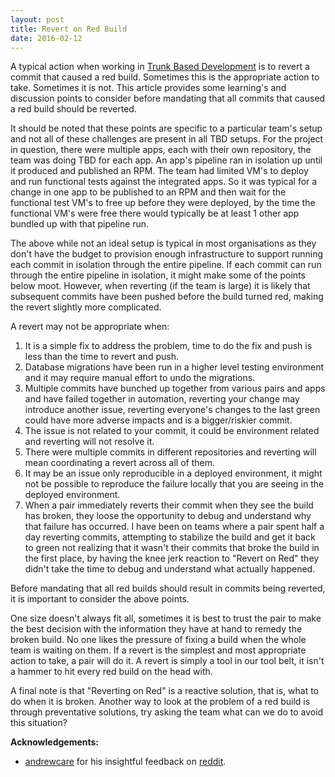 ```yaml
---
layout: post
title: Revert on Red Build
date: 2016-02-12
---
```


A typical action when working in [Trunk Based
Development](http://paulhammant.com/2013/04/05/what-is-trunk-based-development/)
is to revert a commit that caused a red build. Sometimes this is the appropriate
action to take.  Sometimes it is not. This article provides some learning's and
discussion points to consider before mandating that all commits that caused a
red build should be reverted.

<!--more-->

It should be noted that these points are specific to a particular team's setup
and not all of these challenges are present in all TBD setups. For the project
in question, there were multiple apps, each with their own repository, the team
was doing TBD for each app. An app's pipeline ran in isolation up until it
produced and published an RPM. The team had limited VM's to deploy and run
functional tests against the integrated apps. So it was typical for a
change in one app to be published to an RPM and then wait for the functional
test VM's to free up before they were deployed, by the time the functional VM's
were free there would typically be at least 1 other app bundled up with that
pipeline run.

The above while not an ideal setup is typical in most organisations as they
don't have the budget to provision enough infrastructure to support running
each commit in isolation through the entire pipeline. If each commit can run
through the entire pipeline in isolation, it might make some of the points
below moot. However, when reverting (if the team is large) it is likely that
subsequent commits have been pushed before the build turned red, making the
revert slightly more complicated.

A revert may not be appropriate when:

1. It is a simple fix to address the problem, time to do the fix and push is
   less than the time to revert and push.
1. Database migrations have been run in a higher level testing environment and
   it may require manual effort to undo the migrations.
1. Multiple commits have bunched up together from various pairs and apps and
   have failed together in automation, reverting your change may introduce
   another issue, reverting everyone's changes to the last green could have
   more adverse impacts and is a bigger/riskier commit.
1. The issue is not related to your commit, it could be environment related and
   reverting will not resolve it.
1. There were multiple commits in different repositories and reverting will
   mean coordinating a revert across all of them.
1. It may be an issue only reproducible in a deployed environment, it might not
   be possible to reproduce the failure locally that you are seeing in the
   deployed environment.
1. When a pair immediately reverts their commit when they see the build has
   broken, they loose the opportunity to debug and understand why that failure
   has occurred. I have been on teams where a pair spent half a day reverting
   commits, attempting to stabilize the build and get it back to green not
   realizing that it wasn't their commits that broke the build in the first
   place, by having the knee jerk reaction to "Revert on Red" they didn't take
   the time to debug and understand what actually happened.

Before mandating that all red builds should result in commits being reverted,
it is important to consider the above points.

One size doesn't always fit all, sometimes it is best to trust the pair to make
the best decision with the information they have at hand to remedy the broken
build. No one likes the pressure of fixing a build when the whole team is
waiting on them. If a revert is the simplest and most appropriate action to
take, a pair will do it. A revert is simply a tool in our tool belt, it isn't a
hammer to hit every red build on the head with.

A final note is that "Reverting on Red" is a reactive solution, that is, what
to do when it is broken. Another way to look at the problem of a red build is
through preventative solutions, try asking the team what can we do to avoid
this situation?

**Acknowledgements:**

- [andrewcare](https://www.reddit.com/user/andrewcare) for his insightful
  feedback on
  [reddit](https://www.reddit.com/r/programming/comments/45l0fp/revert_on_red_build/).

